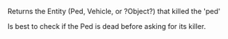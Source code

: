 Returns the Entity (Ped, Vehicle, or ?Object?) that killed the 'ped'

Is best to check if the Ped is dead before asking for its killer.